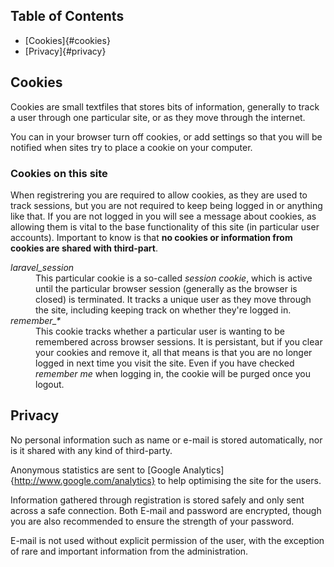 ## Table of Contents

* [Cookies]{#cookies}
* [Privacy]{#privacy}

<h2 id="cookies">Cookies</h2>
Cookies are small textfiles that stores bits of information, generally to track a user through one particular site, or as they move through the internet.

You can in your browser turn off cookies, or add settings so that you will be notified when sites try to place a cookie on your computer.

### Cookies on this site
When registrering you are required to allow cookies, as they are used to track sessions, but you are not required to keep being logged in or anything like that. If you are not logged in you will see a message about cookies, as allowing them is vital to the base functionality of this site (in particular user accounts). Important to know is that **no cookies or information from cookies are shared with third-part**.

<dl class="dictionary">
    <dt><var>laravel_session</var></dt>
    <dd>This particular cookie is a so-called <dfn>session cookie</dfn>, which is active until the particular browser session (generally as the browser is closed) is terminated. It tracks a unique user as they move through the site, including keeping track on whether they're logged in.</dd>
    <dt><var>remember_*</var></dt>
    <dd>This cookie tracks whether a particular user is wanting to be remembered across browser sessions. It is persistant, but if you clear your cookies and remove it, all that means is that you are no longer logged in next time you visit the site. Even if you have checked <em>remember me</em> when logging in, the cookie will be purged once you logout.</dd>
</dl>

<h2 id="#privacy">Privacy</h2>
No personal information such as name or e-mail is stored automatically, nor is it shared with any kind of third-party.

Anonymous statistics are sent to [Google Analytics]{http://www.google.com/analytics} to help optimising the site for the users.

Information gathered through registration is stored safely and only sent across a safe connection. Both E-mail and password are encrypted, though you are also recommended to ensure the strength of your password.

E-mail is not used without explicit permission of the user, with the exception of rare and important information from the administration.
